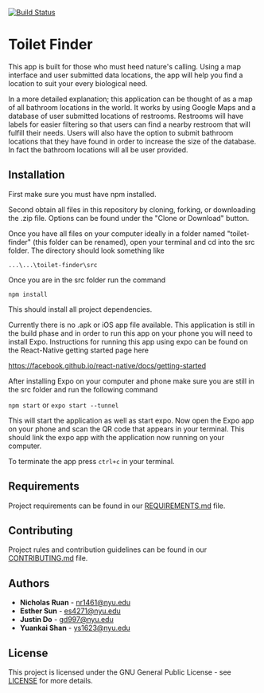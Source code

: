 [![Build Status](https://travis-ci.com/nyu-software-engineering/toilet-finder.svg?branch=master)](https://travis-ci.com/nyu-software-engineering/toilet-finder)
# Toilet Finder
This app is built for those who must heed nature's calling. Using a map interface and user submitted data locations, the app 
will help you find a location to suit your every biological need.

In a more detailed explanation; this application can be thought of as a map of all bathroom locations in the world. It works by using Google Maps and a database of user submitted locations of restrooms. Restrooms will have labels for easier filtering so that users can find a nearby restroom that will fulfill their needs. Users will also have the option to submit bathroom locations that they have found in order to increase the size of the database. In fact the bathroom locations will all be user provided. 

## Installation
First make sure you must have npm installed.

Second obtain all files in this repository by cloning, forking, or downloading the .zip file. Options can be found under the "Clone or Download" button.

Once you have all files on your computer ideally in a folder named "toilet-finder" (this folder can be renamed), open your terminal and cd into the src folder. The directory should look something like 

```...\...\toilet-finder\src```

Once you are in the src folder run the command

```npm install```

This should install all project dependencies.

Currently there is no .apk or iOS app file available. This application is still in the build phase and in order to run this app on your phone you will need to install Expo. Instructions for running this app using expo can be found on the React-Native getting started page here 

<https://facebook.github.io/react-native/docs/getting-started>

After installing Expo on your computer and phone make sure you are still in the src folder and run the following command

```npm start``` or ```expo start --tunnel```

This will start the application as well as start expo. Now open the Expo app on your phone and scan the QR code that appears in your terminal. This should link the expo app with the application now running on your computer.

To terminate the app press `ctrl+c` in your terminal.

## Requirements
Project requirements can be found in our [REQUIREMENTS.md](REQUIREMENTS.md) file.

## Contributing
Project rules and contribution guidelines can be found in our [CONTRIBUTING.md](CONTRIBUTING.md) file.

## Authors
* **Nicholas Ruan** - nr1461@nyu.edu
* **Esther Sun** - es4271@nyu.edu
* **Justin Do** - gd997@nyu.edu
* **Yuankai Shan** - ys1623@nyu.edu

## License
This project is licensed under the GNU General Public License - see [LICENSE](LICENSE) for more details.


